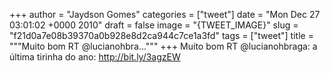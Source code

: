 
+++
author = "Jaydson Gomes"
categories = ["tweet"]
date = "Mon Dec 27 03:01:02 +0000 2010"
draft = false
image = "{TWEET_IMAGE}"
slug = "f21d0a7e08b39370a0b928e8d2ca944c7ce1a3fd"
tags = ["tweet"]
title = """Muito bom RT @lucianohbra..."""
+++
Muito bom RT @lucianohbraga: a última tirinha do ano: http://bit.ly/3agzEW
